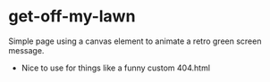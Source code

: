 # get-off-my-lawn
Simple page using a canvas element to animate a retro green screen message.

- Nice to use for things like a funny custom 404.html
